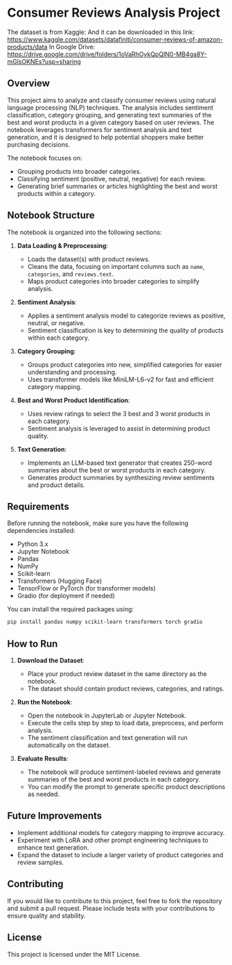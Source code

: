 
# Consumer Reviews Analysis Project

The dataset is from Kaggle:
And it can be downloaded in this link: https://www.kaggle.com/datasets/datafiniti/consumer-reviews-of-amazon-products/data
In Google Drive: https://drive.google.com/drive/folders/1oVaRhOykQpQlN0-MB4ga8Y-mGlsOKNEs?usp=sharing

## Overview

This project aims to analyze and classify consumer reviews using natural language processing (NLP) techniques. The analysis includes sentiment classification, category grouping, and generating text summaries of the best and worst products in a given category based on user reviews. The notebook leverages transformers for sentiment analysis and text generation, and it is designed to help potential shoppers make better purchasing decisions.

The notebook focuses on:
- Grouping products into broader categories.
- Classifying sentiment (positive, neutral, negative) for each review.
- Generating brief summaries or articles highlighting the best and worst products within a category.

## Notebook Structure

The notebook is organized into the following sections:

1. **Data Loading & Preprocessing**:
   - Loads the dataset(s) with product reviews.
   - Cleans the data, focusing on important columns such as `name`, `categories`, and `reviews.text`.
   - Maps product categories into broader categories to simplify analysis.

2. **Sentiment Analysis**:
   - Applies a sentiment analysis model to categorize reviews as positive, neutral, or negative.
   - Sentiment classification is key to determining the quality of products within each category.

3. **Category Grouping**:
   - Groups product categories into new, simplified categories for easier understanding and processing.
   - Uses transformer models like MiniLM-L6-v2 for fast and efficient category mapping.

4. **Best and Worst Product Identification**:
   - Uses review ratings to select the 3 best and 3 worst products in each category.
   - Sentiment analysis is leveraged to assist in determining product quality.

5. **Text Generation**:
   - Implements an LLM-based text generator that creates 250-word summaries about the best or worst products in each category.
   - Generates product summaries by synthesizing review sentiments and product details.

## Requirements

Before running the notebook, make sure you have the following dependencies installed:

- Python 3.x
- Jupyter Notebook
- Pandas
- NumPy
- Scikit-learn
- Transformers (Hugging Face)
- TensorFlow or PyTorch (for transformer models)
- Gradio (for deployment if needed)

You can install the required packages using:

```bash
pip install pandas numpy scikit-learn transformers torch gradio
```

## How to Run

1. **Download the Dataset**:
   - Place your product review dataset in the same directory as the notebook.
   - The dataset should contain product reviews, categories, and ratings.

2. **Run the Notebook**:
   - Open the notebook in JupyterLab or Jupyter Notebook.
   - Execute the cells step by step to load data, preprocess, and perform analysis.
   - The sentiment classification and text generation will run automatically on the dataset.

3. **Evaluate Results**:
   - The notebook will produce sentiment-labeled reviews and generate summaries of the best and worst products in each category.
   - You can modify the prompt to generate specific product descriptions as needed.

## Future Improvements

- Implement additional models for category mapping to improve accuracy.
- Experiment with LoRA and other prompt engineering techniques to enhance text generation.
- Expand the dataset to include a larger variety of product categories and review samples.

## Contributing

If you would like to contribute to this project, feel free to fork the repository and submit a pull request. Please include tests with your contributions to ensure quality and stability.

## License

This project is licensed under the MIT License.
